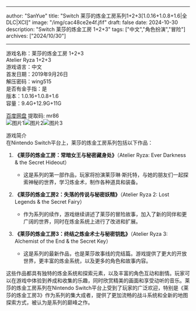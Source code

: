 
---
author: "SanYue"
title: "Switch 莱莎的炼金工房系列1+2+3[1.0.16+1.0.8+1.6|全DLC|XCI]"
image: "/img/cac48ce2e4f.jfif"
draft: false
date: 2024-10-30
description: "Switch 莱莎的炼金工房 1+2+3"
tags: ["中文","角色扮演","冒险"]
archives: ["2024/10/30"]

---

游戏名称：莱莎的炼金工房 1+2+3   
Atelier Ryza  1+2+3    
游戏语言：中文  
首发日期：2019年9月26日  
解压密码：wing515  
是否有金手指：是  
版本：1.0.16+1.0.8+1.6   
容量：9.4G+12.9G+11G

[百度网盘](https://pan.baidu.com/s/1MTP4qAHNWmy4IOuaElTYXg) 提取码: mr86  
![图片1](/img/4d1e400a2d9.jpg)![图片2](/img/d96b3e62d30.jpg)![图片3](/img/15632ff29.jpg)  

游戏简介  
在Nintendo Switch平台上，莱莎的炼金工房系列包括以下作品：

1. **《莱莎的炼金工房：常暗女王与秘密藏身处》**（Atelier Ryza: Ever Darkness & the Secret Hideout）
   - 这是系列的第一部作品，玩家将扮演莱莎琳·斯托特，与她的朋友们一起探索神秘的世界，学习炼金术，制作各种道具和装备。

2. **《莱莎的炼金工房2：失落的传说与秘密妖精》**（Atelier Ryza 2: Lost Legends & the Secret Fairy）
   - 作为系列的续作，游戏继续讲述了莱莎的冒险故事，加入了新的同伴和更广阔的世界，同时在炼金系统上进行了改进和扩展。

3. **《莱莎的炼金工房3：终结之炼金术士与秘密钥匙》**（Atelier Ryza 3: Alchemist of the End & the Secret Key）
   - 这是系列的最新作品，也是莱莎故事线的完结篇。游戏提供了更大的开放世界，更丰富的炼金系统，以及更多的角色和故事内容。

这些作品都具有独特的炼金系统和探索元素，以及丰富的角色互动和剧情。玩家可以在游戏中体验到养成和收集的乐趣，同时欣赏精美的画面和享受动听的音乐。莱莎的炼金工房系列在Nintendo Switch平台上受到了玩家的广泛欢迎，特别是《莱莎的炼金工房3》作为系列的集大成者，提供了更加流畅的战斗系统和全新的地图探索方式，被认为是系列的巅峰之作。
